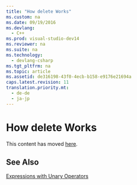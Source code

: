 ```yaml
---
title: "How delete Works"
ms.custom: na
ms.date: 09/19/2016
ms.devlang: 
  - C++
ms.prod: visual-studio-dev14
ms.reviewer: na
ms.suite: na
ms.technology: 
  - devlang-csharp
ms.tgt_pltfrm: na
ms.topic: article
ms.assetid: de316198-43f0-4ecb-b158-e9176e21694a
caps.latest.revision: 11
translation.priority.mt: 
  - de-de
  - ja-jp
---
```

# How delete Works
This content has moved [here](../vs140/delete-Operator--C---.md).  
  
## See Also  
 [Expressions with Unary Operators](../vs140/Expressions-with-Unary-Operators.md)